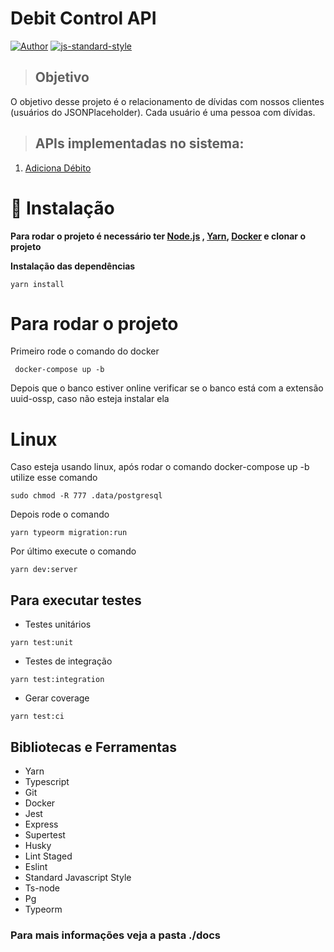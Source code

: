 # Debit Control API
[![Author](https://img.shields.io/badge/author-CaioVieira-brightgreen)](https://github.com/cvieira850)
[![js-standard-style](https://img.shields.io/badge/code%20style-standard-brightgreen.svg)](http://standardjs.com)

> ## Objetivo
O objetivo desse projeto é o relacionamento de dívidas com nossos
clientes (usuários do JSONPlaceholder). Cada usuário é uma pessoa com dívidas.

> ## APIs implementadas no sistema: 
1. [Adiciona Débito](./src/requirements/add-debit.md)

# 🚧 Instalação
**Para rodar o projeto é necessário ter [Node.js](https://nodejs.org/en/download/) , [Yarn](https://yarnpkg.com/), [Docker](https://docs.docker.com/docker-for-windows/install/) e clonar o projeto**

**Instalação das dependências**

```yarn install```

# Para rodar o projeto

Primeiro rode o comando do docker

``` docker-compose up -b```

Depois que o banco estiver online verificar se o banco está com a extensão uuid-ossp, caso não esteja instalar ela

# Linux
Caso esteja usando linux, após rodar o comando docker-compose up -b utilize esse comando

``` sudo chmod -R 777 .data/postgresql  ```

Depois rode  o comando

``` yarn typeorm migration:run ```

Por último execute o comando

``` yarn dev:server ```

## Para executar testes
* Testes unitários
  
``` yarn test:unit ```

* Testes de integração
    
``` yarn test:integration ```

* Gerar coverage

``` yarn test:ci ```

## Bibliotecas e Ferramentas

* Yarn
* Typescript
* Git
* Docker
* Jest
* Express
* Supertest
* Husky
* Lint Staged
* Eslint
* Standard Javascript Style
* Ts-node
* Pg
* Typeorm

### Para mais informações veja a pasta ./docs
